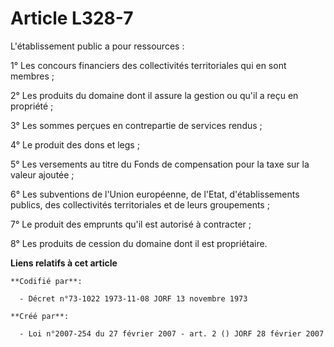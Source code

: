 # Article L328-7

L'établissement public a pour ressources :

1° Les concours financiers des collectivités territoriales qui en sont membres ;

2° Les produits du domaine dont il assure la gestion ou qu'il a reçu en propriété ;

3° Les sommes perçues en contrepartie de services rendus ;

4° Le produit des dons et legs ;

5° Les versements au titre du Fonds de compensation pour la taxe sur la valeur ajoutée ;

6° Les subventions de l'Union européenne, de l'Etat, d'établissements publics, des collectivités territoriales et de leurs
groupements ;

7° Le produit des emprunts qu'il est autorisé à contracter ;

8° Les produits de cession du domaine dont il est propriétaire.

**Liens relatifs à cet article**

	**Codifié par**:

	  - Décret n°73-1022 1973-11-08 JORF 13 novembre 1973

	**Créé par**:

	  - Loi n°2007-254 du 27 février 2007 - art. 2 () JORF 28 février 2007
